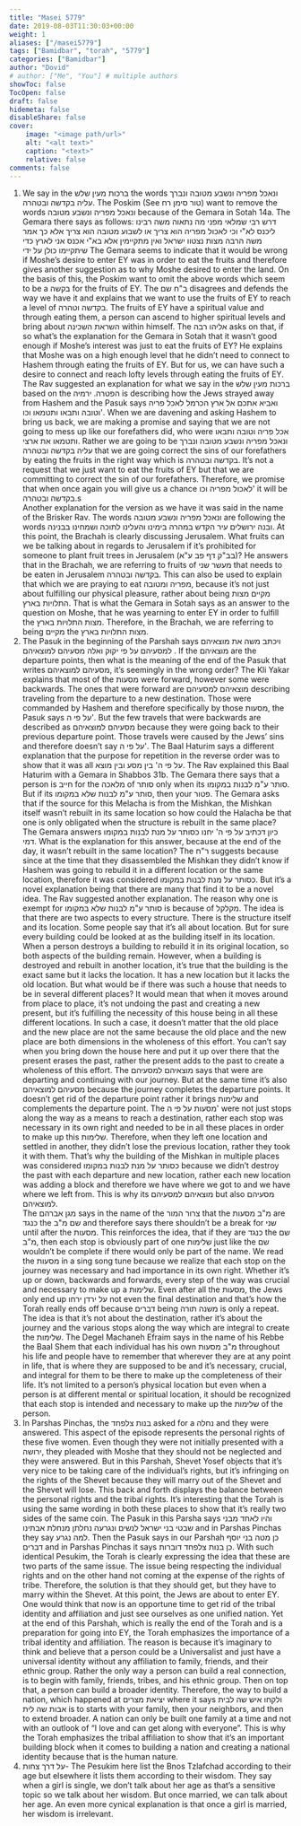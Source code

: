 ```yaml
---
title: "Masei 5779"
date: 2019-08-03T11:30:03+00:00
weight: 1
aliases: ["/masei5779"]
tags: ["Bamidbar", "torah", "5779"]
categories: ["Bamidbar"]
author: "Dovid"
# author: ["Me", "You"] # multiple authors
showToc: false
TocOpen: false
draft: false
hidemeta: false
disableShare: false
cover:
    image: "<image path/url>"
    alt: "<alt text>"
    caption: "<text>"
    relative: false
comments: false
---
```

1) We say in the ברכות מעין שלש the words ונאכל מפריה ונשבע מטובה ונברך עליה בקדשה ובטהרה. The Poskim (See טור סימן רח) want to remove the words ונאכל מפריה ונשבע מטובה because of the Gemara in Sotah 14a. The Gemara there says as follows:
דרש רבי שמלאי מפני מה נתאוה משה רבינו ליכנס לא"י וכי לאכול מפריה הוא צריך או לשבוע מטובה הוא צריך אלא כך אמר משה הרבה מצות נצטוו ישראל ואין מתקיימין אלא בא"י אכנס אני לארץ כדי שיתקיימו כולן על ידי
The Gemara seems to indicate that it would be wrong if Moshe’s desire to enter EY was in order to eat the fruits and therefore gives another suggestion as to why Moshe desired to enter the land. On the basis of this, the Poskim want to omit the above words which seem to be a בקשה for the fruits of EY.
The ב"ח שם disagrees and defends the way we have it and explains that we want to use the fruits of EY to reach a level of בקדשה וטהרה. The fruits of EY have a spiritual value and through eating them, a person can ascend to higher spiritual levels and bring about השראת השכינה within himself. The אליהו רבה asks on that, if so what’s the explanation for the Gemara in Sotah that it wasn’t good enough if Moshe’s interest was just to eat the fruits of EY? He explains that Moshe was on a high enough level that he didn’t need to connect to Hashem through eating the fruits of EY. But for us, we can have such a desire to connect and reach lofty levels through eating the fruits of EY.
The Rav suggested an explanation for what we say in the ברכות מעין שלש based on the הפטרה. ירמיה is describing how the Jews strayed away from Hashem and the Pasuk says ואביא אתכם אל ארץ הכרמל לאכל פריה וטובה ותבאו ותטמאו וכו'. When we are davening and asking Hashem to bring us back, we are making a promise and saying that we are not going to mess up like our forefathers did, who were אכל פריה וטובה ותבאו ותטמאו את ארצי. Rather we are going to be ונאכל מפריה ונשבע מטובה ונברך עליה בקדשה ובטהרה that we are going correct the sins of our forefathers by eating the fruits in the right way which is בקדשה ובטהרה. It’s not a request that we just want to eat the fruits of EY but that we are committing to correct the sin of our forefathers. Therefore, we promise that when once again you will give us a chance לאכול מפריה וכו' it will be בקדשה ובטהרה.s      
Another explanation for the version as we have it was said in the name of the Brisker Rav. The words ונאכל מפריה ונשבע מטובה are following the words ובנה ירושלים עיר הקדש במהרה בימינו והעלינו לתוכה ושמחינו בבנינה. At this point, the Brachah is clearly discussing Jerusalem. What fruits can we be talking about in regards to Jerusalem if it’s prohibited for someone to plant fruit trees in Jerusalem (בב"ק דף פב ע"א)? He answers that in the Brachah, we are referring to fruits of מעשר שני that needs to be eaten in Jerusalem בקדשה ובטהרה. This can also be used to explain that which we are praying to eat מפריה ומטובה, because it’s not just about fulfilling our physical pleasure, rather about being מקיים מצות התלויות בארץ. That is what the Gemara in Sotah says as an answer to the question on Moshe, that he was yearning to enter EY in order to fulfill the מצות התלויות בארץ. Therefore, in the Brachah, we are referring to being מקיים the מצות התלויות בארץ.   
2) The Pasuk in the beginning of the Parshah says ויכתב משה את מוצאיהם למסעיהם על פי יקוק ואלה מסעיהם למוצאיהם . If the מוצאיהם are the departure points, then what is the meaning of the end of the Pasuk that writes מסעיהם למוצאיהם, it’s seemingly in the wrong order?
The Kli Yakar explains that most of the מסעות were forward, however some were backwards. The ones that were forward are מוצאיהם למסעיהם describing traveling from the departure to a new destination. Those were commanded by Hashem and therefore specifically by those מסעות, the Pasuk says על פי ה'. But the few travels that were backwards are described as מסעיהם למוצאיהם because they were going back to their previous departure point. Those travels were caused by the Jews’ sins and therefore doesn’t say על פי ה'.
The Baal Haturim says a different explanation that the purpose for repetition in the reverse order was to show that it was all על פי ה' בין מסע ובין מוצא.
The Rav explained this Baal Haturim with a Gemara in Shabbos 31b. The Gemara there says that a person is חייב for the מלאכה of סותר only when its סותר ע"מ לבנות במקומו. But if its סותר ע"מ לבנות שלא במקומו, then your פטור. The Gemara asks that if the source for this Melacha is from the Mishkan, the Mishkan itself wasn’t rebuilt in its same location so how could the Halacha be that one is only obligated when the structure is rebuilt in the same place? The Gemara answers כיון דכתיב על פי ה' יחנו כסותר על מנת לבנות במקומו דמי. What is the explanation for this answer, because at the end of the day, it wasn’t rebuilt in the same location?
The ר"ח suggests because since at the time that they disassembled the Mishkan they didn’t know if Hashem was going to rebuild it in a different location or the same location, therefore it was considered כסותר על מנת לבנות במקומו. But it’s a novel explanation being that there are many that find it to be a novel idea.
The Rav suggested another explanation. The reason why one is exempt for סותר ע"מ לבנות שלא במקומו is because of מקלקל. The idea is that there are two aspects to every structure. There is the structure itself and its location. Some people say that it’s all about location. But for sure every building could be looked at as the building itself in its location. When a person destroys a building to rebuild it in its original location, so both aspects of the building remain. However, when a building is destroyed and rebuilt in another location, it’s true that the building is the exact same but it lacks the location. It has a new location but it lacks the old location.
But what would be if there was such a house that needs to be in several different places? It would mean that when it moves around from place to place, it’s not undoing the past and creating a new present, but it’s fulfilling the necessity of this house being in all these different locations. In such a case, it doesn’t matter that the old place and the new place are not the same because the old place and the new place are both dimensions in the wholeness of this effort. You can’t say when you bring down the house here and put it up over there that the present erases the past, rather the present adds to the past to create a wholeness of this effort. The מוצאיהם למסעיהם says that were are departing and continuing with our journey. But at the same time it’s also מסעיהם למוצאיהם because the journey completes the departure points. It doesn’t get rid of the departure point rather it brings שלימות and complements the departure point.
The מסעות על פי ה' were not just stops along the way as a means to reach a destination, rather each stop was necessary in its own right and needed to be in all these places in order to make up this שלימות. Therefore, when they left one location and settled in another, they didn’t lose the previous location, rather they took it with them. That’s why the building of the Mishkan in multiple places was considered כסותר על מנת לבנות במקומו because we didn’t destroy the past with each departure and new location, rather each new location was adding a block and therefore we have where we got to and we have where we left from. This is why its מוצאיהם למסעיהם but also מסעיהם למוצאיהם.    
The מגן אברהם says in the name of the צרור המור that the מ"ב מסעות are כנגד the שם מ"ב and therefore says there shouldn’t be a break for שני until after the מסעות. This reinforces the idea, that if they are כנגד the שם מ"ב, then each stop is obviously part of one שלימות just like the שם wouldn’t be complete if there would only be part of the name.
We read the מסעות in a sing song tune because we realize that each stop on the journey was necessary and had importance in its own right. Whether it’s up or down, backwards and forwards, every step of the way was crucial and necessary to make up a שלימות. Even after all the מסעות, the Jews only end up על ירדן ירחו not even the final destination and that’s how the Torah really ends off because דברים being משנה תורה is only a repeat. The idea is that it’s not about the destination, rather it’s about the journey and the various stops along the way which are integral to create the שלימות.
The Degel Machaneh Efraim says in the name of his Rebbe the Baal Shem that each individual has his own מ"ב מסעות throughout his life and people have to remember that wherever they are at any point in life, that is where they are supposed to be and it’s necessary, crucial, and integral for them to be there to make up the completeness of their life. It’s not limited to a person’s physical location but even when a person is at different mental or spiritual location, it should be recognized that each stop is intended and necessary to make up the שלימות of the person.
3) In Parshas Pinchas, the בנות צלפחד asked for a נחלה and they were answered. This aspect of the episode represents the personal rights of these five women. Even though they were not initially presented with a ירושה, they pleaded with Moshe that they should not be neglected and they were answered. But in this Parshah, Shevet Yosef objects that it’s very nice to be taking care of the individual’s rights, but it’s infringing on the rights of the Shevet because they will marry out of the Shevet and the Shevet will lose. This back and forth displays the balance between the personal rights and the tribal rights.
It’s interesting that the Torah is using the same wording in both these places to show that it’s really two sides of the same coin. The Pasuk in this Parsha says והיו לאחד מבני שבטי בני ישראל לנשים ונגרעה נחלתן מנחלת אבתינו and in Parshas Pinchas they say למה נגרע. Then the Pasuk says in our Parshah כן מטה בני יוסף דברים and in Parshas Pinchas it says כן בנות צלפחד דוברות. With such identical Pesukim, the Torah is clearly expressing the idea that these are two parts of the same issue. The issue being respecting the individual rights and on the other hand not coming at the expense of the rights of tribe. Therefore, the solution is that they should get, but they have to marry within the Shevet.
At this point, the Jews are about to enter EY. One would think that now is an opportune time to get rid of the tribal identity and affiliation and just see ourselves as one unified nation. Yet at the end of this Parshah, which is really the end of the Torah and is a preparation for going into EY, the Torah emphasizes the importance of a tribal identity and affiliation. The reason is because it’s imaginary to think and believe that a person could be a Universalist and just have a universal identity without any affiliation to family, friends, and their ethnic group. Rather the only way a person can build a real connection, is to begin with family, friends, tribes, and his ethnic group. Then on top that, a person can build a broader identity. Therefore, the way to build a nation, which happened at יציאת מצרים where it says ולקחו איש שה לבית אבות שה לית is to starts with your family, then your neighbors, and then to extend broader. A nation can only be built one family at a time and not with an outlook of “I love and can get along with everyone”. This is why the Torah emphasizes the tribal affiliation to show that it’s an important building block when it comes to building a nation and creating a national identity because that is the human nature.    
4) על דרך צחות- The Pesukim here list the Bnos Tzlafchad according to their age but elsewhere it lists them according to their wisdom. They say when a girl is single, we don’t talk about her age as that’s a sensitive topic so we talk about her wisdom. But once married, we can talk about her age. An even more cynical explanation is that once a girl is married, her wisdom is irrelevant.
